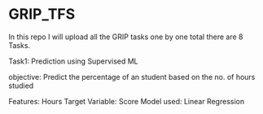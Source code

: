# GRIP_TFS

In this repo I will upload all the GRIP tasks one by one total there are 8 Tasks.

Task1:  Prediction using Supervised ML

objective: Predict the percentage of an student based on the no. of hours studied

Features: Hours
Target Variable: Score
Model used: Linear Regression
